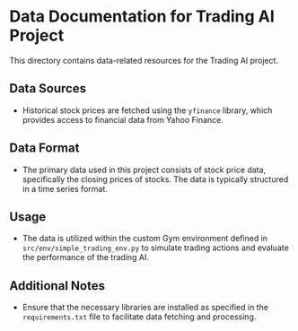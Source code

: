 # Data Documentation for Trading AI Project

This directory contains data-related resources for the Trading AI project. 

## Data Sources
- Historical stock prices are fetched using the `yfinance` library, which provides access to financial data from Yahoo Finance.

## Data Format
- The primary data used in this project consists of stock price data, specifically the closing prices of stocks. The data is typically structured in a time series format.

## Usage
- The data is utilized within the custom Gym environment defined in `src/env/simple_trading_env.py` to simulate trading actions and evaluate the performance of the trading AI.

## Additional Notes
- Ensure that the necessary libraries are installed as specified in the `requirements.txt` file to facilitate data fetching and processing.